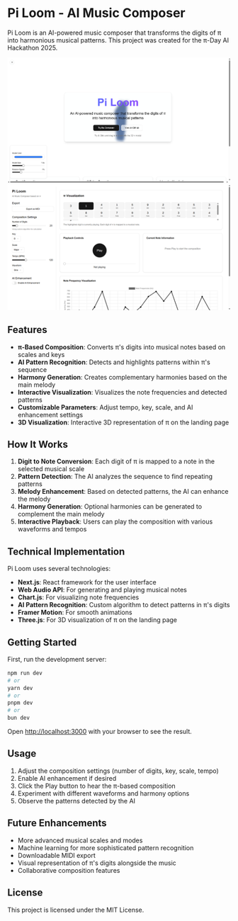 # Pi Loom - AI Music Composer

Pi Loom is an AI-powered music composer that transforms the digits of π into harmonious musical patterns. This project was created for the π-Day AI Hackathon 2025.

![Pi Loom Screenshot](public/pi-loom-home-page.png)
![Pi Loom Screenshot](public/pi-composer.png)

## Features

- **π-Based Composition**: Converts π's digits into musical notes based on scales and keys
- **AI Pattern Recognition**: Detects and highlights patterns within π's sequence
- **Harmony Generation**: Creates complementary harmonies based on the main melody
- **Interactive Visualization**: Visualizes the note frequencies and detected patterns
- **Customizable Parameters**: Adjust tempo, key, scale, and AI enhancement settings
- **3D Visualization**: Interactive 3D representation of π on the landing page

## How It Works

1. **Digit to Note Conversion**: Each digit of π is mapped to a note in the selected musical scale
2. **Pattern Detection**: The AI analyzes the sequence to find repeating patterns
3. **Melody Enhancement**: Based on detected patterns, the AI can enhance the melody
4. **Harmony Generation**: Optional harmonies can be generated to complement the main melody
5. **Interactive Playback**: Users can play the composition with various waveforms and tempos

## Technical Implementation

Pi Loom uses several technologies:

- **Next.js**: React framework for the user interface
- **Web Audio API**: For generating and playing musical notes
- **Chart.js**: For visualizing note frequencies
- **AI Pattern Recognition**: Custom algorithm to detect patterns in π's digits
- **Framer Motion**: For smooth animations
- **Three.js**: For 3D visualization of π on the landing page

## Getting Started

First, run the development server:

```bash
npm run dev
# or
yarn dev
# or
pnpm dev
# or
bun dev
```

Open [http://localhost:3000](http://localhost:3000) with your browser to see the result.

## Usage

1. Adjust the composition settings (number of digits, key, scale, tempo)
2. Enable AI enhancement if desired
3. Click the Play button to hear the π-based composition
4. Experiment with different waveforms and harmony options
5. Observe the patterns detected by the AI

## Future Enhancements

- More advanced musical scales and modes
- Machine learning for more sophisticated pattern recognition
- Downloadable MIDI export
- Visual representation of π's digits alongside the music
- Collaborative composition features

## License

This project is licensed under the MIT License.
